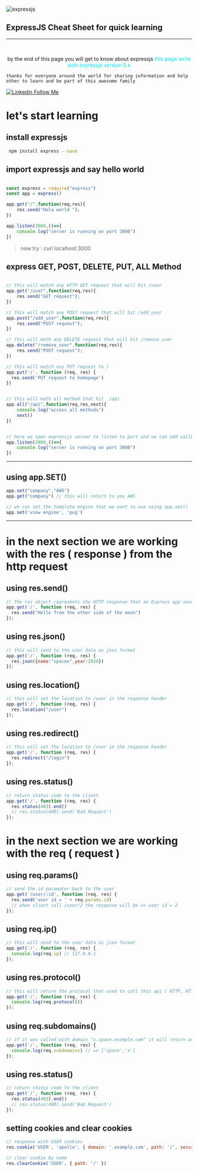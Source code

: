 ![expressjs](https://camo.githubusercontent.com/0566752248b4b31b2c4bdc583404e41066bd0b6726f310b73e1140deefcc31ac/68747470733a2f2f692e636c6f756475702e636f6d2f7a6659366c4c376546612d3330303078333030302e706e67)
## ExpressJS Cheat Sheet for quick learning
---


&nbsp;
<p style="text-align: center">by the end of this page you will get to know about expressjs  <font color="02ddff"> this page write with expressjs version 5.x</font>
</p>

`thanks for everyone around the world for sharing information and help other to learn and be part of this awesome family` 

[![Linkedin](https://i.stack.imgur.com/gVE0j.png) Follow Me ](https://www.linkedin.com/in/ahmed-bejaoui-75b57318a?trk=people-guest_people_search-card)
  


# let's start learning

## install expressjs <br> 
 ```sh
  npm install express --save
 ```


## import expressjs and say hello world

```javascript

const express = require("express")
const app = express()

app.get("/",function(req,res){
    res.send("Hola world ");
})

app.listen(3000,()=>{
    console.log("server is running on port 3000")
})

```

> now try : curl localhost:3000




## express GET, POST, DELETE, PUT, ALL Method 
```javascript

// this will match any HTTP GET request that will hit /user
app.get("/user",function(req,res){
    res.send("GET request");
})


```

```javascript 
// this will match any POST request that will hit /add_user
app.post("/add_user",function(req,res){
    res.send("POST request");
}) 

```
```javascript 
// this will math any DELETE request that will hit /remove_user
app.delete("/remove_user",function(req,res){
    res.send("POST request");
}) 
```
```javascript
// this will match any PUT reqiest to /
app.put('/', function (req, res) {
  res.send('PUT request to homepage')
})

```
```javascript 

// this will math all method that hit  /api
app.all("/api",function(req,res,next){
    console.log("access all methods")
    next()
}) 

```

```javascript 

// here we open expressjs server to listen to port and we can add callback function 
app.listen(3000,()=>{
    console.log("server is running on port 3000")
})

```


---

## using app.SET()

```javascript
app.set("company","AWS")
app.get("company") // this will return to you AWS

// we can set the template engine that we want to use using app.set()
app.set('view engine', 'pug')
``` 


---
# in the next section we are working with the res ( response ) from the http request
## using res.send()  

```javascript
// The res object represents the HTTP response that an Express app sends when it gets an HTTP reques
app.get('/', function (req, res) {
  res.send("Hello from the other side of the moon")
});
```
## using res.json()  

```javascript
// this will send to the user data as json format
app.get('/', function (req, res) {
  res.json({name:"spacex",year:2020})
}); 

```

## using res.location()  

```javascript
// this will set the location to /user in the response header
app.get('/', function (req, res) {
  res.location("/user")
}); 

```

## using res.redirect()  

```javascript
// this will set the location to /user in the response header
app.get('/', function (req, res) {
  res.redirect("/login")
}); 

```

## using res.status()  

```javascript
// return status code to the client
app.get('/', function (req, res) {
  res.status(403).end()
  // res.status(400).send('Bad Request')
}); 

```



# in the next section we are working with the req ( request ) 
## using req.params()  

```javascript
// send the id paramater back to the user
app.get('/user/:id', function (req, res) {
  res.send('user id = ' + req.params.id) 
  // when client call /user/2 the response will be => user id = 2
});
```
## using req.ip()  

```javascript
// this will send to the user data as json format
app.get('/', function (req, res) {
  console.log(req.ip) // 127.0.0.1
}); 

```

## using res.protocol()  

```javascript
// this will return the protocol that used to call this api [ HTTP, HTTPS]
app.get('/', function (req, res) {
  console.log(req.protocol())
}); 

```

## using req.subdomains()  

```javascript
// if it was called with domain "x.space.example.com" it will return array of subdomain
app.get('/', function (req, res) {
  console.log(req.subdomains) // => ['space','x']
}); 

```

## using res.status()  

```javascript
// return status code to the client
app.get('/', function (req, res) {
  res.status(403).end()
  // res.status(400).send('Bad Request')
}); 

```
## setting cookies and clear cookies
```javascript 
// response with USER cookies
res.cookie('USER', 'apollo', { domain: '.example.com', path: '/', secure: true, expires: new Date(Date.now() + 900000), httpOnly: true })

// clear cookie by name 
res.clearCookie('USER', { path: '/' })

```